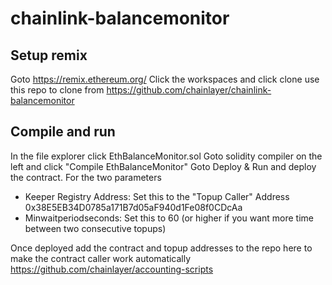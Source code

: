 # chainlink-balancemonitor
## Setup remix
Goto https://remix.ethereum.org/
Click the workspaces and click clone
use this repo to clone from https://github.com/chainlayer/chainlink-balancemonitor

## Compile and run
In the file explorer click EthBalanceMonitor.sol
Goto solidity compiler on the left and click "Compile EthBalanceMonitor"
Goto Deploy & Run and deploy the contract. For the two parameters
- Keeper Registry Address: Set this to the "Topup Caller" Address 0x38E5EB34D0785a171B7d05aF940d1Fe08f0CDcAa
- Minwaitperiodseconds: Set this to 60 (or higher if you want more time between two consecutive topups)

Once deployed add the contract and topup addresses to the repo here to make the contract caller work automatically
https://github.com/chainlayer/accounting-scripts
